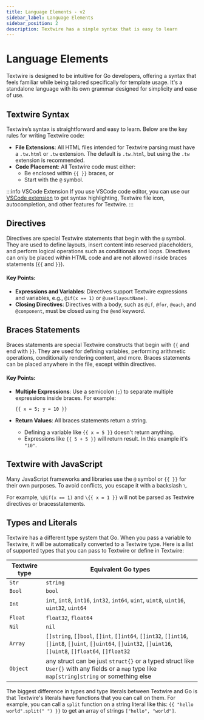```yaml
---
title: Language Elements - v2
sidebar_label: Language Elements
sidebar_position: 2
description: Textwire has a simple syntax that is easy to learn
---
```


# Language Elements
Textwire is designed to be intuitive for Go developers, offering a syntax that feels familiar while being tailored specifically for template usage. It's a standalone language with its own grammar designed for simplicity and ease of use.

## Textwire Syntax

Textwire’s syntax is straightforward and easy to learn. Below are the key rules for writing Textwire code:

- **File Extensions**: All HTML files intended for Textwire parsing must have a `.tw.html` or `.tw` extension. The default is `.tw.html`, but using the `.tw` extension is recommended.
- **Code Placement**: All Textwire code must either:
  - Be enclosed within `{{ }}` braces, or
  - Start with the `@` symbol.

:::info VSCode Extension
If you use VSCode code editor, you can use our [VSCode extension](https://marketplace.visualstudio.com/items?itemName=SerhiiCho.textwire) to get syntax highlighting, Textwire file icon, autocompletion, and other features for Textwire.
:::

## Directives
Directives are special Textwire statements that begin with the `@` symbol. They are used to define layouts, insert content into reserved placeholders, and perform logical operations such as conditionals and loops. Directives can only be placed within HTML code and are not allowed inside braces statements (`{{` and `}}`).

#### Key Points:
- **Expressions and Variables**: Directives support Textwire expressions and variables, e.g., `@if(x == 1)` or `@use(layoutName)`.
- **Closing Directives**: Directives with a body, such as `@if`, `@for`, `@each`, and `@component`, must be closed using the `@end` keyword.

## Braces Statements
Braces statements are special Textwire constructs that begin with `{{` and end with `}}`. They are used for defining variables, performing arithmetic operations, conditionally rendering content, and more. Braces statements can be placed anywhere in the file, except within directives.

#### Key Points:
- **Multiple Expressions**: Use a semicolon (`;`) to separate multiple expressions inside braces. For example:

    ```textwire
    {{ x = 5; y = 10 }}
    ```
- **Return Values**: All braces statements return a string.
  - Defining a variable like `{{ x = 5 }}` doesn't return anything.
  - Expressions like `{{ 5 + 5 }}` will return result. In this example it's `"10"`.

## Textwire with JavaScript
Many JavaScript frameworks and libraries use the `@` symbol or `{{ }}` for their own purposes. To avoid conflicts, you escape it with a backslash `\`.

For example, `\@if(x == 1)` and `\{{ x = 1 }}` will not be parsed as Textwire directives or bracesstatements.

## Types and Literals
Textwire has a different type system that Go. When you pass a variable to Textwire, it will be automatically converted to a Textwire type. Here is a list of supported types that you can pass to Textwire or define in Textwire:

| Textwire type | Equivalent Go types                                                                                                                                         |
| ------------- | ----------------------------------------------------------------------------------------------------------------------------------------------------------- |
| `Str`         | `string`                                                                                                                                                    |
| `Bool`        | `bool`                                                                                                                                                      |
| `Int`         | `int`, `int8`, `int16`, `int32`, `int64`, `uint`, `uint8`, `uint16`, `uint32`, `uint64`                                                                     |
| `Float`       | `float32`, `float64`                                                                                                                                        |
| `Nil`         | `nil`                                                                                                                                                       |
| `Array`       | `[]string`, `[]bool`, `[]int`, `[]int64`, `[]int32`, `[]int16`, `[]int8`, `[]uint`, `[]uint64`, `[]uint32`, `[]uint16`, `[]uint8`, `[]float64`, `[]float32` |
| `Object`      | any struct can be just `struct{}` or a typed struct like `User{}` with any fields or a `map` type like `map[string]string` or something else                |

The biggest difference in types and type literals between Textwire and Go is that Textwire's literals have functions that you can call on them. For example, you can call a `split` function on a string literal like this: `{{ "hello world".split(" ") }}` to get an array of strings `["hello", "world"]`.
